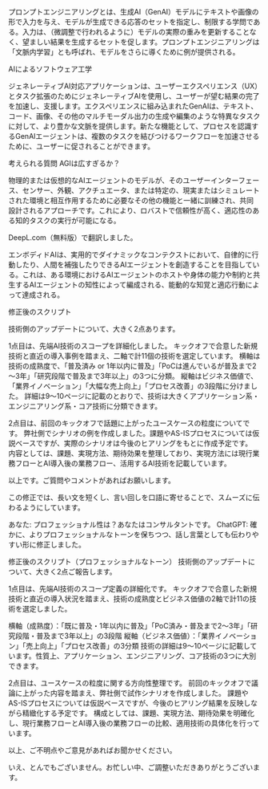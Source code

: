 プロンプトエンジニアリングとは、生成AI（GenAI）モデルにテキストや画像の形で入力を与え、モデルが生成できる応答のセットを指定し、制限する学問である。入力は、（微調整で行われるように）モデルの実際の重みを更新することなく、望ましい結果を生成するセットを促します。プロンプトエンジニアリングは「文脈内学習」とも呼ばれ、モデルをさらに導くために例が提供される。

AIによるソフトウェア工学

ジェネレーティブAI対応アプリケーションは、ユーザーエクスペリエンス（UX）とタスク拡張のためにジェネレーティブAIを使用し、ユーザーが望む結果の完了を加速し、支援します。エクスペリエンスに組み込まれたGenAIは、テキスト、コード、画像、その他のマルチモーダル出力の生成や編集のような特異なタスクに対して、より豊かな文脈を提供します。新たな機能として、プロセスを認識するGenAIエージェントは、複数のタスクを結びつけるワークフローを加速させるために、ユーザーに促されることができます。

考えられる質問 
AGIは広すぎるか？

物理的または仮想的なAIエージェントのモデルが、そのユーザーインターフェース、センサー、外観、アクチュエータ、または特定の、現実またはシミュレートされた環境と相互作用するために必要なその他の機能と一緒に訓練され、共同設計されるアプローチです。これにより、ロバストで信頼性が高く、適応性のある知的タスクの実行が可能になる。


DeepL.com（無料版）で翻訳しました。



エンボディドAIは、実用的でダイナミックなコンテクストにおいて、自律的に行動したり、人間を補強したりできるAIエージェントを創造することを目指している。これは、ある環境におけるAIエージェントのホストや身体の能力や制約と共生するAIエージェントの知性によって編成される、能動的な知覚と適応行動によって達成される。


修正後のスクリプト

技術側のアップデートについて、大きく2点あります。

1点目は、先端AI技術のスコープを詳細化しました。
キックオフで合意した新規技術と直近の導入事例を踏まえ、二軸で計11個の技術を選定しています。
横軸は技術の成熟度で、「普及済み or 1年以内に普及」「PoCは進んでいるが普及まで2～3年」「研究段階で普及まで3年以上」の3つに分類。
縦軸はビジネス価値で、「業界イノベーション」「大幅な売上向上」「プロセス改善」の3段階に分けました。
詳細は9～10ページに記載のとおりで、技術は大きくアプリケーション系・エンジニアリング系・コア技術に分類できます。

2点目は、前回のキックオフで話題に上がったユースケースの粒度についてです。
弊社側でシナリオの例を作成しました。課題やAS-ISプロセスについては仮説ベースですが、実際のシナリオは今後のヒアリングをもとに作成予定です。
内容としては、課題、実現方法、期待効果を整理しており、実現方法には現行業務フローとAI導入後の業務フロー、活用するAI技術を記載しています。

以上です。ご質問やコメントがあればお願いします。

この修正では、長い文を短くし、言い回しを口語に寄せることで、スムーズに伝わるようにしています。







あなた:
プロフェッショナル性は？あなたはコンサルタントです。
ChatGPT:
確かに、よりプロフェッショナルなトーンを保ちつつ、話し言葉としても伝わりやすい形に修正しました。

修正後のスクリプト（プロフェッショナルなトーン）
技術側のアップデートについて、大きく2点ご報告します。

1点目は、先端AI技術のスコープ定義の詳細化です。
キックオフで合意した新規技術と直近の導入状況を踏まえ、技術の成熟度とビジネス価値の2軸で計11の技術を選定しました。

横軸（成熟度）：「既に普及・1年以内に普及」「PoC済み・普及まで2～3年」「研究段階・普及まで3年以上」の3段階
縦軸（ビジネス価値）：「業界イノベーション」「売上向上」「プロセス改善」の3分類
技術の詳細は9～10ページに記載しています。性質上、アプリケーション、エンジニアリング、コア技術の3つに大別できます。

2点目は、ユースケースの粒度に関する方向性整理です。
前回のキックオフで議論に上がった内容を踏まえ、弊社側で試作シナリオを作成しました。
課題やAS-ISプロセスについては仮説ベースですが、今後のヒアリング結果を反映しながら精緻化する予定です。
構成としては、課題、実現方法、期待効果を明確化し、現行業務フローとAI導入後の業務フローの比較、適用技術の具体化を行っています。

以上、ご不明点やご意見があればお聞かせください。

いえ、とんでもございません。お忙しい中、ご調整いただきありがとうございます。
